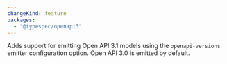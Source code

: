 ```yaml
---
changeKind: feature
packages:
  - "@typespec/openapi3"
---
```


Adds support for emitting Open API 3.1 models using the `openapi-versions` emitter configuration option.
Open API 3.0 is emitted by default.
